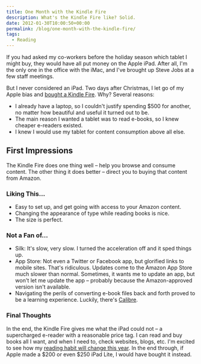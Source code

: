 ```yaml
---
title: One Month with the Kindle Fire
description: What's the Kindle Fire like? Solid.
date: 2012-01-30T10:00:50+00:00
permalink: /blog/one-month-with-the-kindle-fire/
tags:
  - Reading
---
```


If you had asked my co-workers before the holiday season which tablet I might buy, they would have all put money on the Apple iPad. After all, I'm the only one in the office with the iMac, and I've brought up Steve Jobs at a few staff meetings.

But I never considered an iPad. Two days after Christmas, I let go of my Apple bias and [bought a Kindle Fire](http://www.amazon.com/Kindle-Fire-Amazon-Tablet/dp/B0051VVOB2). Why? Several reasons:

- I already have a laptop, so I couldn't justify spending $500 for another, no matter how beautiful and useful it turned out to be.
- The main reason I wanted a tablet was to read e-books, so I knew cheaper e-readers existed.
- I knew I would use my tablet for content consumption above all else.

## First Impressions

The Kindle Fire does one thing well – help you browse and consume content. The other thing it does better – direct you to buying that content from Amazon.

### Liking This…

- Easy to set up, and get going with access to your Amazon content.
- Changing the appearance of type while reading books is nice.
- The size is perfect.

### Not a Fan of…

- Silk: It's slow, very slow. I turned the acceleration off and it sped things up.
- App Store: Not even a Twitter or Facebook app, but glorified links to mobile sites. That's ridiculous. Updates come to the Amazon App Store much slower than normal. Sometimes, it wants me to update an app, but won't let me update the app – probably because the Amazon-approved version isn't available.
- Navigating the perils of converting e-book files back and forth proved to be a learning experience. Luckily, there's [Calibre](http://calibre-ebook.com/).

### Final Thoughts

In the end, the Kindle Fire gives me what the iPad could not – a supercharged e-reader with a reasonable price tag. I can read and buy books all I want, and when I need to, check websites, blogs, etc. I'm excited to see how my [reading habit will change this year](/reading/). In the end through, if Apple made a $200 or even $250 iPad Lite, I would have bought it instead.
